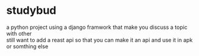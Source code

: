 # studybud
 a python project using a django framwork that make you discuss a topic with other  
 still want to add a reast api so that you can make it an api and use it in apk or somthing else
